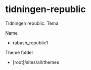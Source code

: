 # tidningen-republic
Tidningen republic. Tema

Name
* rabash_republic1

Theme folder
* [root]/sites/all/themes